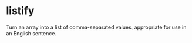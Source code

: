listify
=======

Turn an array into a list of comma-separated values, appropriate for use in an English sentence.
